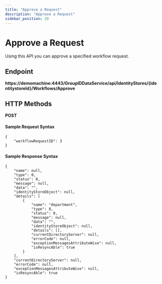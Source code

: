 ```yaml
---
title: "Approve a Request"
description: "Approve a Request"
sidebar_position: 20
---
```


# Approve a Request

Using this API you can approve a specified workflow request.

## Endpoint

**https://demomachine:4443/GroupIDDataService/api/IdentityStores/{identitystoreId}/Workflows/Approve**

## HTTP Methods

**POST**

#### Sample Request Syntax

```
{
    "workflowRequestID": 3
}
```

#### Sample Response Syntax

```
{
    "name": null,
    "type": 0,
    "status": 0,
    "message": null,
    "data": "",
    "identityStoreObject": null,
    "details": [
        {
            "name": "department",
            "type": 8,
            "status": 0,
            "message": null,
            "data": "",
            "identityStoreObject": null,
            "details": [],
            "currentDirectoryServer": null,
            "errorCode": null,
            "exceptionMessagesAttributeWise": null,
            "isResyncAble": true
        }
    ],
    "currentDirectoryServer": null,
    "errorCode": null,
    "exceptionMessagesAttributeWise": null,
    "isResyncAble": true
}
```

